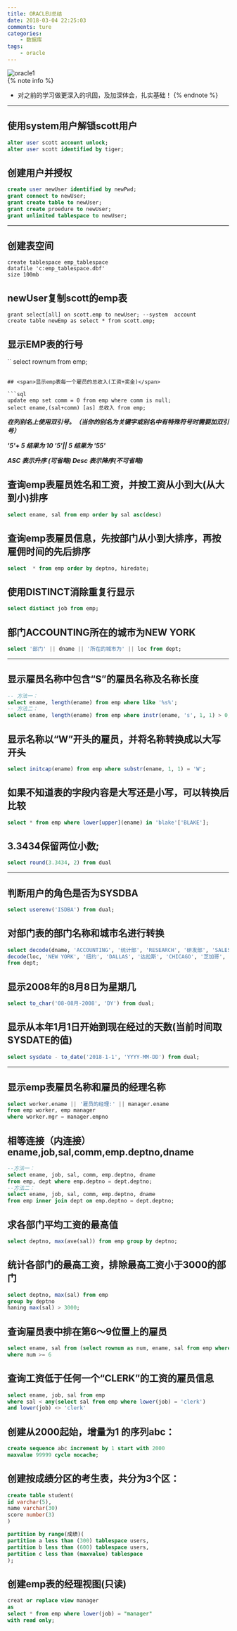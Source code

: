 ```yaml
---
title: ORACLEU总结
date: 2018-03-04 22:25:03
comments: ture
categories:
	- 数据库
tags:
	- oracle
---
```

![](https://github.com/aqqje/Personal-repository/raw/master/images/oracle1.jpg "oracle1")<br/>
{% note info %}
- 对之前的学习做更深入的巩固，及加深体会，扎实基础！
{% endnote %}
<!-- more -->

---------
## 使用system用户解锁scott用户

```sql
alter user scott account unlock;
alter user scott identified by tiger;	
```

## 创建用户并授权

```sql
create user newUser identified by newPwd;
grant connect to newUser;
grant create table to newUser;
grant create proedure to newUser;
grant unlimited tablespace to newUser;
```

---------------------

## <span id="inline-yellow">创建表空间</span>

```
create tablespace emp_tablespace
datafile 'c:emp_tablespace.dbf'
size 100mb
```

## newUser复制scott的emp表

```
grant select[all] on scott.emp to newUser; --system  account
create table newEmp as select * from scott.emp;
```

## 显示EMP表的行号

``
select rownum from emp;
```

## <span>显示emp表每一个雇员的总收入(工资+奖金)</span>

```sql
update emp set comm = 0 from emp where comm is null;
select ename,(sal+comm) [as] 总收入 from emp;
```

***<span id="inline-red">在列别名上使用双引号。（当你的别名为关键字或别名中有特殊符号时需要加双引号）</span>***

***<span id="inline-blue">'5'+    5  结果为 10        '5'||  5 结果为 '55'</span>***


***ASC 表示升序 (可省略)      Desc 表示降序(不可省略)***

## 查询emp表雇员姓名和工资，并按工资从小到大(从大到小)排序

```sql
select ename, sal from emp order by sal asc(desc)
```

## 查询emp表雇员信息，先按部门从小到大排序，再按雇佣时间的先后排序
```sql
select  * from emp order by deptno, hiredate;
```

## <span id="inline-yellow">使用DISTINCT消除重复行显示</span>

```sql
select distinct job from emp;
```

## 部门ACCOUNTING所在的城市为NEW YORK

```sql
select '部门' || dname || '所在的城市为' || loc from dept;
```

------------------------

## 显示雇员名称中包含“S”的雇员名称及名称长度
```sql
-- 方法一：
select ename, length(ename) from emp where like '%s%';
-- 方法二：
select ename, length(ename) from emp where instr(ename, 's', 1, 1) > 0;
```

## <span id="inline-yellow">显示名称以“W”开头的雇员，并将名称转换成以大写开头</span>

```sql
select initcap(ename) from emp where substr(ename, 1, 1) = 'W';
```

## 如果不知道表的字段内容是大写还是小写，可以转换后比较

```sql
select * from emp where lower[upper](ename) in 'blake'['BLAKE'];
```
## 3.3434保留两位小数;

```sql
select round(3.3434, 2) from dual
```

-------------------

## 判断用户的角色是否为SYSDBA

```sql 
select userenv('ISDBA') from dual;
```

## <span id="inline-yellow">对部门表的部门名称和城市名进行转换</span>

```sql
select decode(dname, 'ACCOUNTING', '统计部', 'RESEARCH', '研发部', 'SALES', '销售部', 'OPERATIONS', '其它部门') 部门,
decode(loc, 'NEW YORK', '纽约', 'DALLAS', '达拉斯', 'CHICAGO', '芝加哥', 'BOSTON', '波士顿') 城市 
from dept;
```
## <span id="inline-yellow">显示2008年的8月8日为星期几</span>

```sql 
select to_char('08-08月-2008', 'DY') from dual;
```

## 显示从本年1月1日开始到现在经过的天数(当前时间取SYSDATE的值)

```sql
select sysdate - to_date('2018-1-1', 'YYYY-MM-DD') from dual;
```

-----------------------

## <span id="inline-yellow">显示emp表雇员名称和雇员的经理名称</span>

```sql
select worker.ename || '雇员的经理:' || manager.ename 
from emp worker, emp manager
where worker.mgr = manager.empno
```

## 相等连接（内连接）ename,job,sal,comm,emp.deptno,dname

```sql
--方法一：
select ename, job, sal, comm, emp.deptno, dname
from emp, dept where emp.deptno = dept.deptno;
--方法二：
select ename, job, sal, comm, emp.deptno, dname 
from emp inner join dept on emp.deptno = dept.deptno;
```
## 求各部门平均工资的最高值

```sql
select deptno, max(ave(sal)) from emp group by deptno;
```

## 统计各部门的最高工资，排除最高工资小于3000的部门

```sql
select deptno, max(sal) from emp 
group by deptno
haning max(sal) > 3000; 
```

## 查询雇员表中排在第6～9位置上的雇员

```sql
select ename, sal from (select rownum as num, ename, sal from emp where rownum <= 9 )
where num >= 6
```

## 查询工资低于任何一个“CLERK”的工资的雇员信息

```sql
select ename, job, sal from emp 
where sal < any(select sal from emp where lower(job) = 'clerk')
and lower(job) <> 'clerk'
```
## 创建从2000起始，增量为1 的序列abc：

```sql
create sequence abc increment by 1 start with 2000
maxvalue 99999 cycle nocache;
```

## 创建按成绩分区的考生表，共分为3个区：
```sql
create table student(
id varchar(5),
name varchar(30)
score number(3)
)

partition by range(成绩)(
partition a less than (300) tablespace users,
partition b less than (600) tablespace users,
partition c less than (maxvalue) tablespace
);
```
## 创建emp表的经理视图(只读)
```sql
creat or replace view manager
as 
select * from emp where lower(job) = "manager" 
with read only;
```








